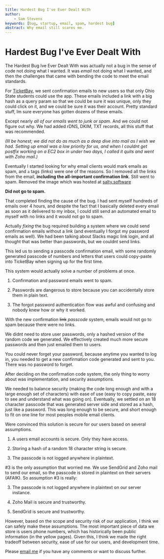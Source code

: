 ```yaml
---
title: Hardest Bug I've Ever Dealt With
author:
    - Sam Stevens
keywords: [bug, startup, email, spam, hardest bug]
abstract: Why email still scares me.
---
```

# Hardest Bug I've Ever Dealt With

The Hardest Bug Ive Ever Dealt With was actually not a bug in the sense of code not doing what I wanted. It was *email* not doing what I wanted, and then the challenges that came with bending the code to meet the email standards. 

For [TicketBay](https://salty.software/ticketbay), we sent confirmation emails to new users so that only Ohio State students could use the app. These emails included a link with a big hash as a query param so that we could be sure it was unique, only they could click on it, and we could be sure it was their account. Pretty standard stuff, Im sure everyone has gotten dozens of these emails.

Except nearly *all of our emails went to junk or spam*. And we could not figure out why. We had added rDNS, DKIM, TXT records, all this stuff that was recommended. 

*(Ill be honest; we did not do as much as a deep dive into mail as I wish we had. Setting up email was a low priority for us, and when I couldnt get postfix working on a EC2 box in under two days, I called it quits and went with Zoho mail.)*

Eventually I started looking for why email clients would mark emails as spam, and `a` tags (links) were one of the reasons. So I removed all the links from the email, **including the all-important confirmation link**. Still went to spam. Removed the image which was hosted at [salty.software](https://salty.software)

**Did not go to spam.**

That completed finding the cause of the bug. I had sent myself hundreds of emails over 4 hours, and despite the fact that I basically deleted every email as soon as it delivered to my inbox, I could still send an automated email to myself with no links and it would not go to spam. 

Actually *fixing* the bug required building a system where we could send confirmation emails without a link (and eventually I forgot my password emails as well). We had been talking about Slacks magic link login, and all thought that was better than passwords, but we couldnt send links.

This led us to sending a passcode confirmation email, with some randomly generated passcode of numbers and letters that users could copy-paste into TicketBay when signing up for the first time. 

This system would actually solve a number of problems at once.

1. Confirmation and password emails went to spam.

2. Passwords are dangerous to store because you can accidentally store them in plain text.

3. The forgot password authentication flow was awful and confusing and nobody knew how or why it worked.

With the new confirmation ~~link~~ *passcode* system, emails would not go to spam because there were no links. 

We didnt need to store user passwords, only a hashed version of the random code we generated. We effectively created much more secure passwords and then just emailed them to users. 

You could never forget your password, because anytime you wanted to log in, you needed to get a new confirmation code generated and sent to you. There was no password to forget.

After deciding on the confirmation code system, the only thing to worry about was implementation, and security assumptions.

We needed to balance security (making the code long enough and with  a large enough set of characters) with ease of use (easy to copy paste, easy to see and understand what was going on). Eventually, we settled on an 18 character passcode that was generated server side and stored as a hash, just like a password. This was long enough to be secure, and short enough to fit on one line for most peoples mobile email clients.

Were convinced this solution is secure for our users based on several assumptions.

1. A users email accounts is secure. Only they have access.

2. Storing a hash of a random 18 character string is secure.

3. The passcode is not logged anywhere in plaintext.

#3 is the only assumption that worried me. We use SendGrid and Zoho mail to send our email, so the passcode is stored in plaintext on their servers (AFAIK). So assumption #3 is really:

3. The passcode is not logged anywhere in plaintext on our server instance.

4. Zoho Mail is secure and trustworthy.

5. SendGrid is secure and trustworthy.

However, based on the scope and security risk of our application, I think we can safely make these assumptions. The most important piece of data we store is users phone numbers, which has historically been public information (in the yellow pages). Given this, I think we made the right tradeoff between security, ease of use for our users, and development time.

Please [email me](mailto:samuel.robert.stevens@gmail.com) if you have any comments or want to discuss further.